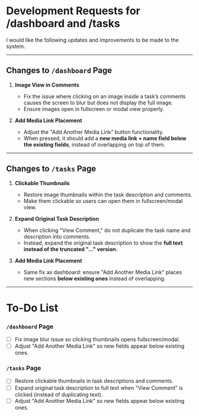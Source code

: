 # Development Requests for /dashboard and /tasks

I would like the following updates and improvements to be made to the system.

---

## Changes to `/dashboard` Page

1. **Image View in Comments**
   - Fix the issue where clicking on an image inside a task’s comments causes the screen to blur but does not display the full image.
   - Ensure images open in fullscreen or modal view properly.

2. **Add Media Link Placement**
   - Adjust the "Add Another Media Link" button functionality.
   - When pressed, it should add a **new media link + name field below the existing fields**, instead of overlapping on top of them.

---

## Changes to `/tasks` Page

1. **Clickable Thumbnails**
   - Restore image thumbnails within the task description and comments.
   - Make them clickable so users can open them in fullscreen/modal view.

2. **Expand Original Task Description**
   - When clicking "View Comment," do not duplicate the task name and description into comments.
   - Instead, expand the original task description to show the **full text instead of the truncated "..." version**.

3. **Add Media Link Placement**
   - Same fix as dashboard: ensure "Add Another Media Link" places new sections **below existing ones** instead of overlapping.

---

# To-Do List

### `/dashboard` Page
- [ ] Fix image blur issue so clicking thumbnails opens fullscreen/modal.
- [ ] Adjust "Add Another Media Link" so new fields appear below existing ones.

### `/tasks` Page
- [ ] Restore clickable thumbnails in task descriptions and comments.
- [ ] Expand original task description to full text when "View Comment" is clicked (instead of duplicating text).
- [ ] Adjust "Add Another Media Link" so new fields appear below existing ones.
